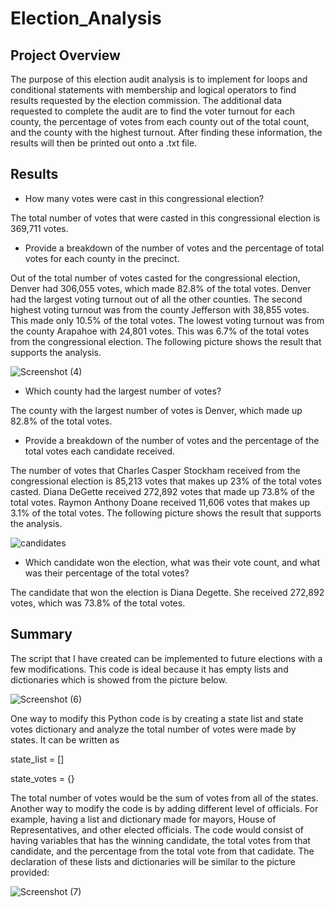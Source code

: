 # Election_Analysis

## Project Overview
The purpose of this election audit analysis is to implement for loops and conditional statements with membership and logical operators to find results requested by the election commission. The additional data requested to complete the audit are to find the voter turnout for each county, the percentage of votes from each county out of the total count, and the county with the highest turnout. After finding these information, the results will then be printed out onto a .txt file.

## Results

* How many votes were cast in this congressional election?

The total number of votes that were casted in this congressional election is 369,711 votes.

* Provide a breakdown of the number of votes and the percentage of total votes for each county in the precinct.

Out of the total number of votes casted for the congressional election, Denver had 306,055 votes, which made 82.8% of the total votes. Denver had the largest voting turnout out of all the other counties. The second highest voting turnout was from the county Jefferson with 38,855 votes. This made only 10.5% of the total votes. The lowest voting turnout was from the county Arapahoe with 24,801 votes. This was 6.7% of the total votes from the congressional election. The following picture shows the result that supports the analysis.

![Screenshot (4)](https://user-images.githubusercontent.com/49353083/111043056-73ac1c80-840e-11eb-8abb-4f747f775ada.png)

* Which county had the largest number of votes?

The county with the largest number of votes is Denver, which made up 82.8% of the total votes.

* Provide a breakdown of the number of votes and the percentage of the total votes each candidate received.

The number of votes that Charles Casper Stockham received from the congressional election is 85,213 votes that makes up 23% of the total votes casted. Diana DeGette received 272,892 votes that made up 73.8% of the total votes. Raymon Anthony Doane received 11,606 votes that makes up 3.1% of the total votes. The following picture shows the result that supports the analysis.

![candidates](https://user-images.githubusercontent.com/49353083/111043443-8e7f9080-8410-11eb-9647-96dbe19aa0e5.png)


* Which candidate won the election, what was their vote count, and what was their percentage of the total votes?

The candidate that won the election is Diana Degette. She received 272,892 votes, which was 73.8% of the total votes.

## Summary

The script that I have created can be implemented to future elections with a few modifications. This code is ideal because it has empty lists and dictionaries which is showed from the picture below. 

![Screenshot (6)](https://user-images.githubusercontent.com/49353083/111043835-d1dafe80-8412-11eb-96fd-22b21a76ed36.png)

One way to modify this Python code is by creating a state list and state votes dictionary and analyze the total number of votes were made by states. It can be written as 

state_list = []

state_votes = {}

The total number of votes would be the sum of votes from all of the states. Another way to modify the code is by adding different level of officials. For example, having a list and dictionary made for mayors, House of Representatives, and other elected officials. The code would consist of having variables that has the winning candidate, the total votes from that candidate, and the percentage from the total vote from that cadidate. The declaration of these lists and dictionaries will be similar to the picture provided:

![Screenshot (7)](https://user-images.githubusercontent.com/49353083/111044201-1bc4e400-8415-11eb-99cb-ca11251d910d.png)

